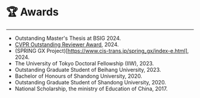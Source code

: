 # 🏆 Awards
-----
- Outstanding Master's Thesis at BSIG 2024.
- [CVPR Outstanding Reviewer Award](https://www.computer.org/csdl/proceedings-article/cvpr/2024/530000z352/20hQ1juBJfi), 2024. 
- (SPRING GX Project)[https://www.cis-trans.jp/spring_gx/index-e.html], 2024.
- The University of Tokyo Doctoral Fellowship (IIW), 2023.
- Outstanding Graduate Student of Beihang University, 2023.
- Bachelor of Honours of Shandong University, 2020.
- Outstanding Graduate Student of Shandong University, 2020.
- National Scholarship, the ministry of Education of China, 2017.
